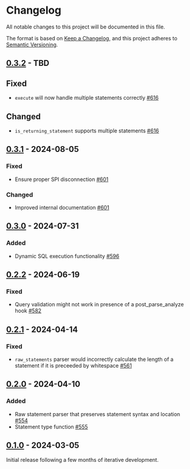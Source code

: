 # Changelog

All notable changes to this project will be documented in this file.

The format is based on [Keep a Changelog](https://keepachangelog.com/en/1.0.0/), and this project adheres
to [Semantic Versioning](https://semver.org/spec/v2.0.0.html).

## [0.3.2] - TBD

## Fixed

* `execute` will now handle multiple statements correctly [#616](https://github.com/omnigres/omnigres/pull/616)

## Changed

* `is_returning_statement` supports multiple statements [#616](https://github.com/omnigres/omnigres/pull/616)

## [0.3.1] - 2024-08-05

### Fixed

* Ensure proper SPI disconnection [#601](https://github.com/omnigres/omnigres/pull/601)

### Changed

* Improved internal documentation [#601](https://github.com/omnigres/omnigres/pull/601)

## [0.3.0] - 2024-07-31

### Added

* Dynamic SQL execution functionality
  [#596](https://github.com/omnigres/omnigres/pull/596)

## [0.2.2] - 2024-06-19

### Fixed

* Query validation might not work in presence of a post_parse_analyze hook
  [#582](https://github.com/omnigres/omnigres/pull/582)

## [0.2.1] - 2024-04-14

### Fixed

* `raw_statements` parser would incorrectly calculate the length of a statement
  if it is preceeded by whitespace [#561](https://github.com/omnigres/omnigres/pull/561)

## [0.2.0] - 2024-04-10

### Added

* Raw statement parser that preserves statement syntax and
  location [#554](https://github.com/omnigres/omnigres/pull/554)
* Statement type function [#555](https://github.com/omnigres/omnigres/pull/555)

## [0.1.0] - 2024-03-05

Initial release following a few months of iterative development.

[Unreleased]: https://github.com/omnigres/omnigres/commits/next/omni_sql

[0.1.0]: [https://github.com/omnigres/omnigres/pull/511]

[0.2.0]: [https://github.com/omnigres/omnigres/pull/553]

[0.2.1]: [https://github.com/omnigres/omnigres/pull/561]

[0.2.2]: [https://github.com/omnigres/omnigres/pull/581]

[0.3.0]: [https://github.com/omnigres/omnigres/pull/596]

[0.3.1]: [https://github.com/omnigres/omnigres/pull/601]

[0.3.2]: [https://github.com/omnigres/omnigres/pull/615]

